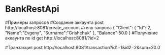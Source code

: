 # BankRestApi
#Примеры запросов 
#Создание аккаунта
post
http://localhost:8081/create_account
#тело запроса 
{
    "Client": {
        "Id": 2,
        "Name":"Evgeny",
        "Surname":"Grishchuk"
    },
    "Balance":50.0
}
#Получение аккаунта по id 
get
http://localhost:8081/?id=2

#Транзакция
post
http://localhost:8081/transaction?id1=1&id2=2&sum=20.0
